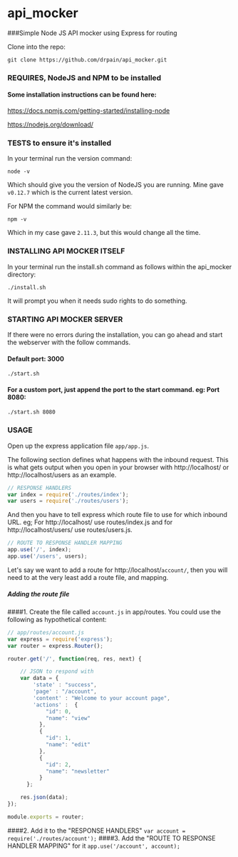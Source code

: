 # api_mocker
###Simple Node JS API mocker using Express for routing

Clone into the repo:
```shell
git clone https://github.com/drpain/api_mocker.git
```

### REQUIRES, NodeJS and NPM to be installed
#### Some installation instructions can be found here:

https://docs.npmjs.com/getting-started/installing-node 

https://nodejs.org/download/

### TESTS to ensure it's installed

In your terminal run the version command:
```shell
node -v
```

Which should give you the version of NodeJS you are running. Mine gave ``v0.12.7`` which is the current latest version. 

For NPM the command would similarly be:
```shell
npm -v
```

Which in my case gave ``2.11.3``, but this would change all the time. 

### INSTALLING API MOCKER ITSELF

In your terminal run the install.sh command as follows within the api_mocker directory:
```shell
./install.sh
```

It will prompt you when it needs sudo rights to do something. 

### STARTING API MOCKER SERVER
If there were no errors during the installation, you can go ahead and start the webserver with the follow commands.

#### Default port: 3000
```shell
./start.sh
```

#### For a custom port, just append the port to the start command. eg: Port 8080:
```shell
./start.sh 8080
```

### USAGE
Open up the express application file ``app/app.js``.

The following section defines what happens with the inbound request. This is what gets output when you open in your browser with http://localhost/ or http://localhost/users as an example.
```javascript
// RESPONSE HANDLERS
var index = require('./routes/index');
var users = require('./routes/users');
```

And then you have to tell express which route file to use for which inbound URL. eg; For http://localhost/ use routes/index.js and for http://localhost/users/ use routes/users.js.
```javascript
// ROUTE TO RESPONSE HANDLER MAPPING
app.use('/', index);
app.use('/users', users);
```

Let's say we want to add a route for http://localhost/``account/``, then you will need to at the very least add a route file, and mapping. 
##### Adding the route file
####1. Create the file called ``account.js`` in app/routes. You could use the following as hypothetical content:
```javascript
// app/routes/account.js
var express = require('express');
var router = express.Router();

router.get('/', function(req, res, next) {

    // JSON to respond with
    var data = {
        'state' : "success",
        'page' : "/account",
        'content' : "Welcome to your account page",
        'actions' :  {
            "id": 0,
            "name": "view"
          },
          {
            "id": 1,
            "name": "edit"
          },
          {
            "id": 2,
            "name": "newsletter"
          }
      };

    res.json(data);
});

module.exports = router;

```
####2. Add it to the "RESPONSE HANDLERS" 
``var account = require('./routes/account');``
####3. Add the "ROUTE TO RESPONSE HANDLER MAPPING" for it 
``app.use('/account', account);``

